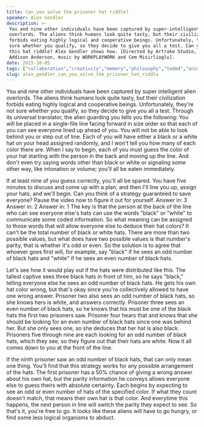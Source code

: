 ```yaml
---
title: Can you solve the prisoner hat riddle?
speaker: Alex Gendler
description: >-
 You and nine other individuals have been captured by super-intelligent alien
 overlords. The aliens think humans look quite tasty, but their civilization
 forbids eating highly logical and cooperative beings. Unfortunately, they're not
 sure whether you qualify, so they decide to give you all a test. Can you solve
 this hat riddle? Alex Gendler shows how. [Directed by Artrake Studio, narrated by
 Addison Anderson, music by WORKPLAYWORK and Cem Misirlioglu].
date: 2015-10-05
tags: ["collaboration","creativity","memory","philosophy","teded","animation"]
slug: alex_gendler_can_you_solve_the_prisoner_hat_riddle
---
```


You and nine other individuals have been captured by super intelligent alien overlords.
The aliens think humans look quite tasty, but their civilization forbids eating highly
logical and cooperative beings. Unfortunately, they're not sure whether you qualify, so
they decide to give you all a test. Through its universal translator, the alien guarding
you tells you the following: You will be placed in a single-file line facing forward in
size order so that each of you can see everyone lined up ahead of you. You will not be
able to look behind you or step out of line. Each of you will have either a black or a
white hat on your head assigned randomly, and I won't tell you how many of each color
there are. When I say to begin, each of you must guess the color of your hat starting with
the person in the back and moving up the line. And don't even try saying words other than
black or white or signaling some other way, like intonation or volume; you'll all be eaten
immediately.

If at least nine of you guess correctly, you'll all be spared. You have five minutes to
discuss and come up with a plan, and then I'll line you up, assign your hats, and we'll
begin. Can you think of a strategy guaranteed to save everyone? Pause the video now to
figure it out for yourself. Answer in: 3 Answer in: 2 Answer in: 1 The key is that the
person at the back of the line who can see everyone else's hats can use the words "black"
or "white" to communicate some coded information. So what meaning can be assigned to
those words that will allow everyone else to deduce their hat colors? It can't be the
total number of black or white hats. There are more than two possible values, but what
does have two possible values is that number's parity, that is whether it's odd or even.
So the solution is to agree that whoever goes first will, for example, say "black" if he
sees an odd number of black hats and "white" if he sees an even number of black
hats.

Let's see how it would play out if the hats were distributed like this. The tallest
captive sees three black hats in front of him, so he says "black," telling everyone else
he sees an odd number of black hats. He gets his own hat color wrong, but that's okay
since you're collectively allowed to have one wrong answer. Prisoner two also sees an odd
number of black hats, so she knows hers is white, and answers correctly. Prisoner three
sees an even number of black hats, so he knows that his must be one of the black hats
the first two prisoners saw. Prisoner four hears that and knows that she should be looking
for an even number of black hats since one was behind her. But she only sees one, so she
deduces that her hat is also black. Prisoners five through nine are each looking for an
odd number of black hats, which they see, so they figure out that their hats are white.
Now it all comes down to you at the front of the line.

If the ninth prisoner saw an odd number of black hats, that can only mean one thing.
You'll find that this strategy works for any possible arrangement of the hats. The first
prisoner has a 50% chance of giving a wrong answer about his own hat, but the parity
information he conveys allows everyone else to guess theirs with absolute certainty. Each
begins by expecting to see an odd or even number of hats of the specified color. If what
they count doesn't match, that means their own hat is that color. And everytime this
happens, the next person in line will switch the parity they expect to see. So that's it,
you're free to go. It looks like these aliens will have to go hungry, or find some less
logical organisms to abduct.

<!--
ad_duration=0
event="TED-Ed"
external_start_time=0
intro_duration=0
is_subtitle_required="False"
is_talk_featured="False"
language="en"
language_swap="False"
native_language="en"
number_of_related_talks=6
number_of_speakers=1
number_of_subtitled_videos=0
number_of_tags=6
number_of_talk_download_languages=25
number_of_talk_more_resources=0
number_of_talk_recommendations=0
number_of_talks_take_actions=0
post_ad_duration=0
published_timestamp="2019-02-15 17:40:10"
recording_date="2015-10-05"
speaker_is_published=0
speaker_name="Alex Gendler"
talk_name="Can you solve the prisoner hat riddle?"
talks_tags=["collaboration","creativity","memory","philosophy","teded","animation"]
url_photo_talk="https://s3.amazonaws.com/talkstar-photos/uploads/c38c7bce-a45a-4165-9c09-21e8e7590f62/34_hatriddle.jpg"
url_webpage="https://www.ted.com/talks/alex_gendler_can_you_solve_the_prisoner_hat_riddle"
video_type_name="TED-Ed Original"
-->